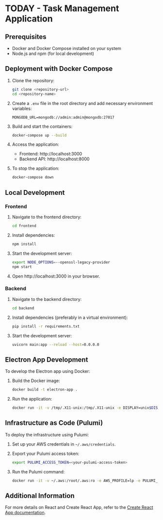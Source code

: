 # TODAY - Task Management Application

## Prerequisites

- Docker and Docker Compose installed on your system
- Node.js and npm (for local development)

## Deployment with Docker Compose

1. Clone the repository:
   ```sh
   git clone <repository-url>
   cd <repository-name>
   ```

2. Create a `.env` file in the root directory and add necessary environment variables:
   ```
   MONGODB_URL=mongodb://admin:admin@mongodb:27017
   ```

3. Build and start the containers:
   ```sh
   docker-compose up --build
   ```

4. Access the application:
   - Frontend: http://localhost:3000
   - Backend API: http://localhost:8000

5. To stop the application:
   ```sh
   docker-compose down
   ```

## Local Development

### Frontend

1. Navigate to the frontend directory:
   ```sh
   cd frontend
   ```

2. Install dependencies:
   ```sh
   npm install
   ```

3. Start the development server:
   ```sh
   export NODE_OPTIONS=--openssl-legacy-provider
   npm start
   ```

4. Open http://localhost:3000 in your browser.

### Backend

1. Navigate to the backend directory:
   ```sh
   cd backend
   ```

2. Install dependencies (preferably in a virtual environment):
   ```sh
   pip install -r requirements.txt
   ```

3. Start the development server:
   ```sh
   uvicorn main:app --reload --host=0.0.0.0
   ```

## Electron App Development

To develop the Electron app using Docker:

1. Build the Docker image:
   ```sh
   docker build -t electron-app .
   ```

2. Run the application:
   ```sh
   docker run -it -v /tmp/.X11-unix:/tmp/.X11-unix -e DISPLAY=unix$DISPLAY -v $(pwd):/reference -w /reference electron-app bash
   ```

## Infrastructure as Code (Pulumi)

To deploy the infrastructure using Pulumi:

1. Set up your AWS credentials in `~/.aws/credentials`.

2. Export your Pulumi access token:
   ```sh
   export PULUMI_ACCESS_TOKEN=<your-pulumi-access-token>
   ```

3. Run the Pulumi command:
   ```sh
   docker run -it -v ~/.aws:/root/.aws:ro -e AWS_PROFILE=lp -e PULUMI_ACCESS_TOKEN=${PULUMI_ACCESS_TOKEN} -v $(pwd):/pulumi -w /pulumi/iac pulumi/pulumi up --stack dev
   ```

## Additional Information

For more details on React and Create React App, refer to the [Create React App documentation](https://facebook.github.io/create-react-app/docs/getting-started).